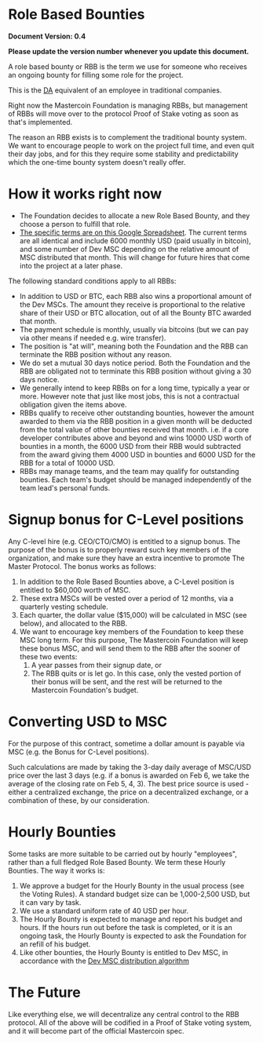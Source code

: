 ﻿Role Based Bounties
===================

**Document Version: 0.4**

**Please update the version number whenever you update this document.**

A role based bounty or RBB is the term we use for someone who receives an ongoing bounty for filling some role for the project.

This is the [DA](http://wiki.mastercoin.org/index.php/Decentralized_Application) equivalent of an employee in traditional companies.

Right now the Mastercoin Foundation is managing RBBs, but management of RBBs will move over to the protocol Proof of Stake voting as soon as that's implemented.

The reason an RBB exists is to complement the traditional bounty system. We want to encourage people to work on the project full time, and even quit their day jobs, and for this they require some stability and predictability which the one-time bounty system doesn't really offer.

# How it works right now

* The Foundation decides to allocate a new Role Based Bounty, and they choose a person to fulfill that role.
* [The specific terms are on this Google Spreadsheet](https://docs.google.com/spreadsheet/ccc?key=0AosWigpBxkwZdHhBaUtTZV9MWUpMVWV6U3VJV1RPbmc&usp=sharing#gid=0). The current terms are all identical and include 6000 monthly USD (paid usually in bitcoin), and some number of Dev MSC depending on the relative amount of MSC distributed that month. This will change for future hires that come into the project at a later phase.

The following standard conditions apply to all RBBs:

* In addition to USD or BTC, each RBB also wins a proportional amount of the Dev MSCs. The amount they receive is proportional to the relative share of their USD or BTC allocation, out of all the Bounty BTC awarded that month.
* The payment schedule is monthly, usually via bitcoins (but we can pay via other means if needed e.g. wire transfer).
* The position is "at will", meaning both the Foundation and the RBB can terminate the RBB position without any reason.
* We do set a mutual 30 days notice period. Both the Foundation and the RBB are obligated not to terminate this RBB position without giving a 30 days notice.
* We generally intend to keep RBBs on for a long time, typically a year or more. However note that just like most jobs, this is not a contractual obligation given the items above.
* RBBs qualify to receive other outstanding bounties, however the amount awarded to them via the RBB position in a given month will be deducted from the total value of other bounties received that month.  i.e. if a core developer contributes above and beyond and wins 10000 USD worth of bounties in a month, the 6000 USD from their RBB would subtracted from the award giving them 4000 USD in bounties and 6000 USD for the RBB for a total of 10000 USD.
* RBBs may manage teams, and the team may qualify for outstanding bounties. Each team's budget should be managed independently of the team lead's personal funds. 

# Signup bonus for C-Level positions
Any C-level hire (e.g. CEO/CTO/CMO) is entitled to a signup bonus. The purpose of the bonus is to properly reward such key members of the organization, and make sure they have an extra incentive to promote The Master Protocol. The bonus works as follows:

1. In addition to the Role Based Bounties above, a C-Level position is entitled to $60,000 worth of MSC.
2. These extra MSCs will be vested over a period of 12 months, via a quarterly vesting schedule.
3. Each quarter, the dollar value ($15,000) will be calculated in MSC (see below), and allocated to the RBB. 
4. We want to encourage key members of the Foundation to keep these MSC long term. For this purpose, The Mastercoin Foundation will keep these bonus MSC, and will send them to the RBB after the sooner of these two events:
    1. A year passes from their signup date, or
    2. The RBB quits or is let go. In this case, only the vested portion of their bonus will be sent, and the rest will be returned to the Mastercoin Foundation's budget.

# Converting USD to MSC
For the purpose of this contract, sometime a dollar amount is payable via MSC (e.g. the Bonus for C-Level positions).

Such calculations are made by taking the 3-day daily average of MSC/USD price over the last 3 days (e.g. if a bonus is awarded on Feb 6, we take the average of the closing rate on Feb 5, 4, 3). The best price source is used - either a centralized exchange, the price on a decentralized exchange, or a combination of these, by our consideration.

# Hourly Bounties

Some tasks are more suitable to be carried out by hourly "employees", rather than a full fledged Role Based Bounty. We term these Hourly Bounties. The way it works is:

1. We approve a budget for the Hourly Bounty in the usual process (see the Voting Rules). A standard budget size can be 1,000-2,500 USD, but it can vary by task.
2. We use a standard uniform rate of 40 USD per hour.
3. The Hourly Bounty is expected to manage and report his budget and hours. If the hours run out before the task is completed, or it is an ongoing task, the Hourly Bounty is expected to ask the Foundation for an refill of his budget.
4. Like other bounties, the Hourly Bounty is entitled to Dev MSC, in accordance with the [Dev MSC distribution algorithm](https://github.com/mastercoin-MSC/spec#development-mastercoins-dev-msc-previously-reward-mastercoins)

# The Future

Like everything else, we will decentralize any central control to the RBB protocol. All of the above will be codified in a Proof of Stake voting system, and it will become part of the official Mastercoin spec.
